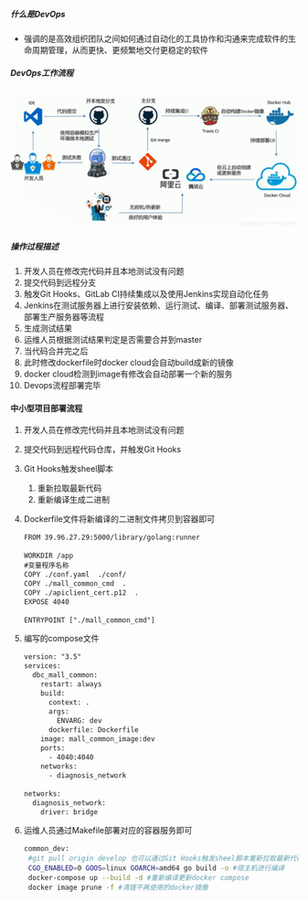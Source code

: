 ##### 什么是DevOps

+ 强调的是高效组织团队之间如何通过自动化的工具协作和沟通来完成软件的生命周期管理，从而更快、更频繁地交付更稳定的软件

##### DevOps工作流程

![20190116142724122](./images/20190116142724122.png)

##### 操作过程描述

1. 开发人员在修改完代码并且本地测试没有问题
2. 提交代码到远程分支
3. 触发Git Hooks、GitLab CI持续集成以及使用Jenkins实现自动化任务
4. Jenkins在测试服务器上进行安装依赖、运行测试、编译、部署测试服务器、部署生产服务器等流程
5. 生成测试结果
6. 运维人员根据测试结果判定是否需要合并到master
7. 当代码合并完之后
8. 此时修改dockerfile时docker cloud会自动build成新的镜像
9. docker cloud检测到image有修改会自动部署一个新的服务
10. Devops流程部署完毕

#### 中小型项目部署流程

1. 开发人员在修改完代码并且本地测试没有问题

2. 提交代码到远程代码仓库，并触发Git Hooks

3. Git Hooks触发sheel脚本

   1. 重新拉取最新代码
   2. 重新编译生成二进制

4. Dockerfile文件将新编译的二进制文件拷贝到容器即可

   ```
   FROM 39.96.27.29:5000/library/golang:runner
   
   WORKDIR /app
   #变量程序名称
   COPY ./conf.yaml  ./conf/
   COPY ./mall_common_cmd  .
   COPY ./apiclient_cert.p12  .
   EXPOSE 4040
   
   ENTRYPOINT ["./mall_common_cmd"]
   ```

5. 编写的compose文件

   ```
   version: "3.5"
   services:
     dbc_mall_common:
       restart: always
       build:
         context: .
         args:
           ENVARG: dev
         dockerfile: Dockerfile
       image: mall_common_image:dev
       ports:
         - 4040:4040
       networks:
         - diagnosis_network
   
   networks:
     diagnosis_network:
       driver: bridge
   ```
   
6. 运维人员通过Makefile部署对应的容器服务即可

   ```sh
   common_dev:
   	#git pull origin develop 也可以通过Git Hooks触发sheel脚本重新拉取最新代码代替
   	CGO_ENABLED=0 GOOS=linux GOARCH=amd64 go build -o #宿主机进行编译
   	docker-compose up --build -d #重新编译更新docker compose
   	docker image prune -f #清理不再使用的docker镜像
   ```

